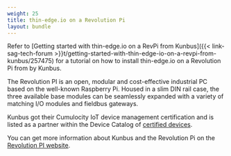 ```yaml
---
weight: 25
title: thin-edge.io on a Revolution Pi
layout: bundle
---
```


Refer to [Getting started with thin-edge.io on a RevPi from Kunbus]({{< link-sag-tech-forum >}}t/getting-started-with-thin-edge-io-on-a-revpi-from-kunbus/257475) for a tutorial on how to install thin-edge.io on a Revolution Pi from by Kunbus.

The Revolution PI is an open, modular and cost-effective industrial PC based on the well-known Raspberry Pi.
Housed in a slim DIN rail case, the three available base modules can be seamlessly expanded with a variety of matching I/O modules and fieldbus gateways.

Kunbus got their Cumulocity IoT device management certification and is listed as a partner within the Device Catalog of [certified devices](https://devicepartnerportal.softwareag.com/devices?search=kunbus&page=1).

You can get more information about Kunbus and the Revolution Pi on the [Revolution PI website](https://revolutionpi.de/).
